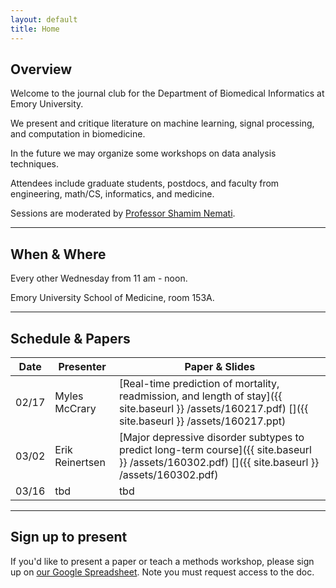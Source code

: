 ```yaml
---
layout: default
title: Home
---
```


## Overview
<a name="overview"></a>

Welcome to the journal club for the Department of Biomedical Informatics at Emory University.

We present and critique literature on machine learning, signal processing, and computation in biomedicine.

In the future we may organize some workshops on data analysis techniques.

Attendees include graduate students, postdocs, and faculty from engineering, math/CS, informatics, and medicine.

Sessions are moderated by [Professor Shamim Nemati](http://scholar.harvard.edu/shamim/home).

---

## When & Where
<a name="whenwhere"></a>

Every other Wednesday from 11 am - noon.

Emory University School of Medicine, room 153A.

---

## Schedule & Papers
<a name="schedule"></a>

Date | Presenter | Paper & Slides
--- | --- | ---
02/17 | Myles McCrary | [Real-time prediction of mortality, readmission, and length of stay]({{ site.baseurl }} /assets/160217.pdf) [<i class='fa fa-file-powerpoint-o'></i>]({{ site.baseurl }} /assets/160217.ppt)
03/02 | Erik Reinertsen | [Major depressive disorder subtypes to predict long-term course]({{ site.baseurl }} /assets/160302.pdf) [<i class='fa fa-file-powerpoint-o'></i>]({{ site.baseurl }} /assets/160302.pdf)
03/16 | tbd | tbd

---

## Sign up to present
<a name="signup"></a>

If you'd like to present a paper or teach a methods workshop, please sign up on [our Google Spreadsheet](https://docs.google.com/spreadsheets/d/1HAbPUJqG1CfmrVLARFLbxASiGBQ65ZB3ri1jLS8TTGg/edit#gid=1168976780). Note you must request access to the doc.
